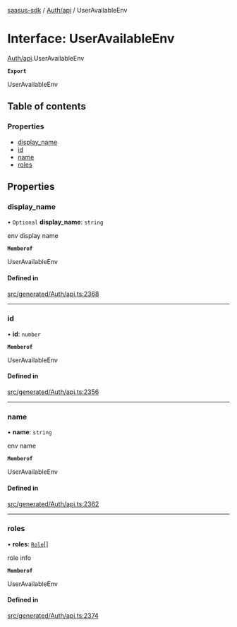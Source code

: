 [saasus-sdk](../README.md) / [Auth/api](../modules/Auth_api.md) / UserAvailableEnv

# Interface: UserAvailableEnv

[Auth/api](../modules/Auth_api.md).UserAvailableEnv

**`Export`**

UserAvailableEnv

## Table of contents

### Properties

- [display\_name](Auth_api.UserAvailableEnv.md#display_name)
- [id](Auth_api.UserAvailableEnv.md#id)
- [name](Auth_api.UserAvailableEnv.md#name)
- [roles](Auth_api.UserAvailableEnv.md#roles)

## Properties

### display\_name

• `Optional` **display\_name**: `string`

env display name

**`Memberof`**

UserAvailableEnv

#### Defined in

[src/generated/Auth/api.ts:2368](https://github.com/saasus-platform/saasus-sdk-javascript/blob/c6c266c/src/generated/Auth/api.ts#L2368)

___

### id

• **id**: `number`

**`Memberof`**

UserAvailableEnv

#### Defined in

[src/generated/Auth/api.ts:2356](https://github.com/saasus-platform/saasus-sdk-javascript/blob/c6c266c/src/generated/Auth/api.ts#L2356)

___

### name

• **name**: `string`

env name

**`Memberof`**

UserAvailableEnv

#### Defined in

[src/generated/Auth/api.ts:2362](https://github.com/saasus-platform/saasus-sdk-javascript/blob/c6c266c/src/generated/Auth/api.ts#L2362)

___

### roles

• **roles**: [`Role`](Auth_api.Role.md)[]

role info

**`Memberof`**

UserAvailableEnv

#### Defined in

[src/generated/Auth/api.ts:2374](https://github.com/saasus-platform/saasus-sdk-javascript/blob/c6c266c/src/generated/Auth/api.ts#L2374)
